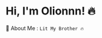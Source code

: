 # Hi, I'm Olionnn! 🔥


🚀 About Me :
` Lit My Brother 🔥 `

<!--
#### Other Common Github Profile Sections

👩‍💻 I'm currently working on 
    
+ Nasa As Professional Sleeper

🧠 I'm currently learning 

+ Dart And Go

👯‍♀️ I'm looking to collaborate on 
    
+ Coffee Drinker

💬 Don`t Ask me about 

+ how to marry an anime girl?
    



## 🛠 Skills
Javascript, HTML, CSS
-->

<!--
**Olionnn/Olionnn** is a ✨ _special_ ✨ repository because its `README.md` (this file) appears on your GitHub profile.

Here are some ideas to get you started:

- 🔭 I’m currently working on ...
- 🌱 I’m currently learning ...
- 👯 I’m looking to collaborate on ...
- 🤔 I’m looking for help with ...
- 💬 Ask me about ...
- 📫 How to reach me: ...
- 😄 Pronouns: ...
- ⚡ Fun fact: ...
-->

